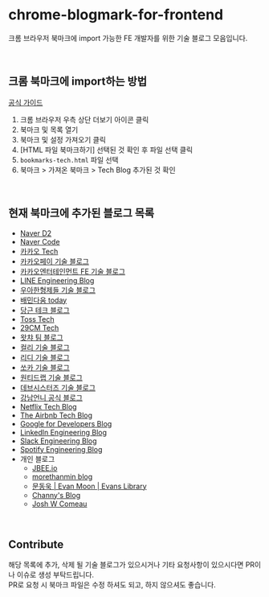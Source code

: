 # chrome-blogmark-for-frontend
크롬 브라우저 북마크에 import 가능한 FE 개발자를 위한 기술 블로그 모음입니다.

<br/>

## 크롬 북마크에 import하는 방법
[공식 가이드](https://support.google.com/chrome/answer/96816?hl=ko)

1. 크롬 브라우저 우측 상단 더보기 아이콘 클릭
2. 북마크 및 목록 열기
3. 북마크 및 설정 가져오기 클릭
4. [HTML 파일 북마크하기] 선택된 것 확인 후 파일 선택 클릭
5. `bookmarks-tech.html` 파일 선택
6. 북마크 > 가져온 북마크 > Tech Blog 추가된 것 확인

<br/>

## 현재 북마크에 추가된 블로그 목록
* [Naver D2](https://d2.naver.com/home)
* [Naver Code](https://code.naver.com/main/)
* [카카오 Tech](https://tech.kakao.com/)
* [카카오페이 기술 블로그](https://tech.kakaopay.com/)
* [카카오엔터테인먼트 FE 기술 블로그](https://fe-developers.kakaoent.com/)
* [LINE Engineering Blog](https://engineering.linecorp.com/ko/blog)
* [우아한형제들 기술 블로그](https://techblog.woowahan.com/)
* [배민다움 today](https://story.baemin.com/)
* [당근 테크 블로그](https://medium.com/daangn)
* [Toss Tech](https://toss.tech/tech)
* [29CM Tech](https://medium.com/29cm)
* [왓챠 팀 블로그](https://medium.com/watcha)
* [컬리 기술 블로그](https://helloworld.kurly.com/)
* [리디 기술 블로그](https://ridicorp.com/story-category/tech-blog/)
* [쏘카 기술 블로그](https://tech.socarcorp.kr/)
* [원티드랩 기술 블로그](https://medium.com/wantedjobs)
* [데브시스터즈 기술 블로그](https://tech.devsisters.com/)
* [강남언니 공식 블로그](https://blog.gangnamunni.com/blog/tech/)
* [Netflix Tech Blog](https://netflixtechblog.com/)
* [The Airbnb Tech Blog](https://medium.com/airbnb-engineering)
* [Google for Developers Blog](https://developers.googleblog.com/)
* [LinkedIn Engineering Blog](https://engineering.linkedin.com/blog)
* [Slack Engineering Blog](https://slack.engineering/)
* [Spotify Engineering Blog](https://engineering.atspotify.com/)
* 개인 블로그
  * [JBEE.io](https://jbee.io/)
  * [morethanmin blog](https://morethanmin.com/)
  * [문동욱 | Evan Moon | Evans Library](https://evan-moon.github.io/)
  * [Channy's Blog](https://channy.creation.net/)
  * [Josh W Comeau](https://www.joshwcomeau.com/)

<br/>

## Contribute
해당 목록에 추가, 삭제 될 기술 블로그가 있으시거나 기타 요청사항이 있으시다면 PR이나 이슈로 생성 부탁드립니다. <br/>
PR로 요청 시 북마크 파일은 수정 하셔도 되고, 하지 않으셔도 좋습니다.
